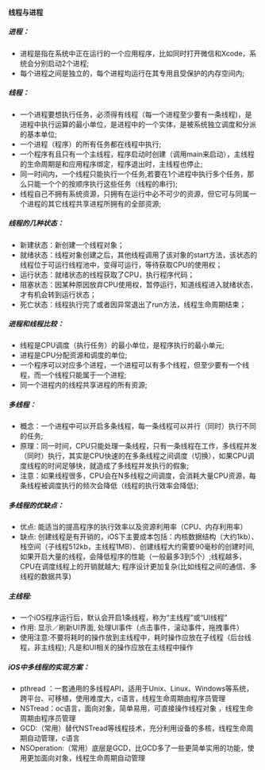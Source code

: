 #### 线程与进程



##### 进程：

- 进程是指在系统中正在运行的一个应用程序，比如同时打开微信和Xcode，系统会分别启动2个进程;
- 每个进程之间是独立的，每个进程均运行在其专用且受保护的内存空间内;



##### 线程：

- 一个进程要想执行任务，必须得有线程（每一个进程至少要有一条线程)，是进程中执行运算的最小单位，是进程中的一个实体，是被系统独立调度和分派的基本单位;
- 一个进程（程序）的所有任务都在线程中执行;
- 一个程序有且只有一个主线程，程序启动时创建（调用main来启动），主线程的生命周期是和应用程序绑定，程序退出时，主线程也停止;
- 同一时间内，一个线程只能执行一个任务,若要在1个进程中执行多个任务，那么只能一个个的按顺序执行这些任务（线程的串行);
- 线程自己不拥有系统资源，只拥有在运行中必不可少的资源，但它可与同属一个进程的其它线程共享进程所拥有的全部资源;



##### 线程的几种状态：

- 新建状态：新创建一个线程对象；
- 就绪状态：线程对象创建之后，其他线程调用了该对象的start方法，该状态的线程位于可运行线程池中，变得可运行，等待获取CPU的使用权；
- 运行状态：就绪状态的线程获取了CPU，执行程序代码；
- 阻塞状态：因某种原因放弃CPU使用权，暂停运行，知道线程进入就绪状态，才有机会转到运行状态；
- 死亡状态：线程执行完了或者因异常退出了run方法，线程生命周期结束；



##### 进程和线程比较：

- 线程是CPU调度（执行任务）的最小单位，是程序执行的最小单元;
- 进程是CPU分配资源和调度的单位;
- 一个程序可以对应多个进程，一个进程可以有多个线程，但至少要有一个线程，而一个线程只能属于一个进程;
- 同一个进程内的线程共享进程的所有资源;



##### 多线程：

- 概念：一个进程中可以开启多条线程，每一条线程可以并行（同时）执行不同的任务;
- 原理：同一时间，CPU只能处理一条线程，只有一条线程在工作，多线程并发（同时）执行，其实是CPU快速的在多条线程之间调度（切换），如果CPU调度线程的时间足够快，就造成了多线程并发执行的假象;
- 注意：如果线程很多，CPU会在N多线程之间调度，会消耗大量CPU资源，每条线程被调度执行的频次会降低（线程的执行效率会降低);



##### 多线程的优缺点：

- 优点: 能适当的提高程序的执行效率以及资源利用率（CPU、内存利用率）
- 缺点: 创建线程是有开销的，iOS下主要成本包括：内核数据结构（大约1kb）、栈空间（子线程512kb，主线程1MB）、创建线程大约需要90毫秒的创建时间,如果开启大量的线程，会降低程序的性能（一般最多3到5个）;线程越多，CPU在调度线程上的开销就越大; 程序设计更加复杂(比如线程之间的通信、多线程的数据共享)



##### 主线程:

- 一个iOS程序运行后，默认会开启1条线程，称为“主线程”或“UI线程”
- 作用: 显示／刷新UI界面, 处理UI事件（点击事件，滚动事件，拖拽事件）
- 使用注意:不要将耗时的操作放到主线程中，耗时操作应放在子线程（后台线程，非主线程); 凡是和UI相关的操作应放在主线程中操作



##### iOS中多线程的实现方案：

- pthread ：一套通用的多线程API，适用于Unix、Linux、Windows等系统，跨平台、可移植，使用难度大，c语言，线程生命周期由程序员管理
- NSTread：oc语言，面向对象，简单易用，可直接操作线程对象 ，线程生命周期由程序员管理
- GCD:（常用）替代NSTread等线程技术，充分利用设备的多核，线程生命周期自动管理，c语言
- NSOperation:（常用）底层是GCD，比GCD多了一些更简单实用的功能，使用更加面向对象，线程生命周期自动管理
